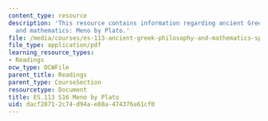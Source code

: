 ```yaml
---
content_type: resource
description: 'This resource contains information regarding ancient Greek philosophy
  and mathematics: Meno by Plato.'
file: /media/courses/es-113-ancient-greek-philosophy-and-mathematics-spring-2016/dacf28712c74d94ae88a474376a61cf0_MITES_113S16_Meno.pdf
file_type: application/pdf
learning_resource_types:
- Readings
ocw_type: OCWFile
parent_title: Readings
parent_type: CourseSection
resourcetype: Document
title: ES.113 S16 Meno by Plato
uid: dacf2871-2c74-d94a-e88a-474376a61cf0
---
```


